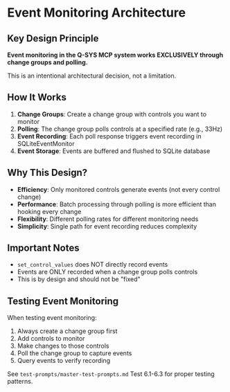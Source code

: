 # Event Monitoring Architecture

## Key Design Principle

**Event monitoring in the Q-SYS MCP system works EXCLUSIVELY through change groups and polling.**

This is an intentional architectural decision, not a limitation.

## How It Works

1. **Change Groups**: Create a change group with controls you want to monitor
2. **Polling**: The change group polls controls at a specified rate (e.g., 33Hz)
3. **Event Recording**: Each poll response triggers event recording in SQLiteEventMonitor
4. **Event Storage**: Events are buffered and flushed to SQLite database

## Why This Design?

- **Efficiency**: Only monitored controls generate events (not every control change)
- **Performance**: Batch processing through polling is more efficient than hooking every change
- **Flexibility**: Different polling rates for different monitoring needs
- **Simplicity**: Single path for event recording reduces complexity

## Important Notes

- `set_control_values` does NOT directly record events
- Events are ONLY recorded when a change group polls controls
- This is by design and should not be "fixed"

## Testing Event Monitoring

When testing event monitoring:
1. Always create a change group first
2. Add controls to monitor
3. Make changes to those controls
4. Poll the change group to capture events
5. Query events to verify recording

See `test-prompts/master-test-prompts.md` Test 6.1-6.3 for proper testing patterns.